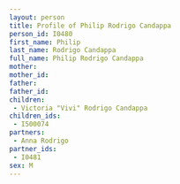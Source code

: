 ```yaml
---
layout: person
title: Profile of Philip Rodrigo Candappa
person_id: I0480
first_name: Philip
last_name: Rodrigo Candappa
full_name: Philip Rodrigo Candappa
mother: 
mother_id: 
father: 
father_id: 
children:
 - Victoria "Vivi" Rodrigo Candappa
children_ids:
 - I500074
partners:
 - Anna Rodrigo
partner_ids:
 - I0481
sex: M
---
```


